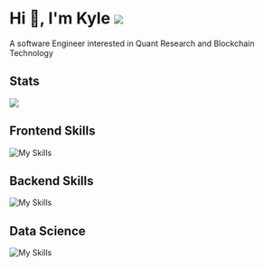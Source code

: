 # Hi 👋, I'm Kyle ![](https://komarev.com/ghpvc/?username=kylekorv3&color=000000) 
A software Engineer interested in Quant Research and Blockchain Technology

## Stats
<img src="https://github-readme-stats.vercel.app/api?username=kylekorv3&show_icons=true&theme=graywhite&count_private=true" />

## Frontend Skills
![My Skills](https://skillicons.dev/icons?i=tailwind,materialui,javascript,typescript,react,nextjs&theme=dark)

## Backend Skills
![My Skills](https://skillicons.dev/icons?i=nodejs,express,postgres,redis,docker,aws&theme=dark)

## Data Science
![My Skills](https://skillicons.dev/icons?i=py,pytorch,selenium&theme=dark)





